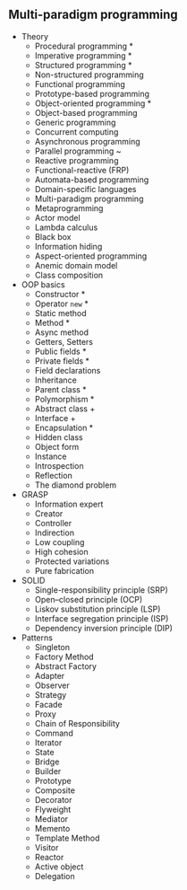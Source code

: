 ## Multi-paradigm programming

- Theory
  - Procedural programming *
  - Imperative programming *
  - Structured programming *
  - Non-structured programming
  - Functional programming
  - Prototype-based programming
  - Object-oriented programming *
  - Object-based programming
  - Generic programming
  - Concurrent computing
  - Asynchronous programming
  - Parallel programming ~
  - Reactive programming
  - Functional-reactive (FRP)
  - Automata-based programming
  - Domain-specific languages
  - Multi-paradigm programming
  - Metaprogramming
  - Actor model
  - Lambda calculus
  - Black box
  - Information hiding
  - Aspect-oriented programming
  - Anemic domain model
  - Class composition
- OOP basics
  - Constructor *
  - Operator `new` *
  - Static method
  - Method *
  - Async method
  - Getters, Setters
  - Public fields *
  - Private fields *
  - Field declarations
  - Inheritance
  - Parent class *
  - Polymorphism *
  - Abstract class +
  - Interface +
  - Encapsulation *
  - Hidden class
  - Object form
  - Instance
  - Introspection
  - Reflection
  - The diamond problem
- GRASP
  - Information expert
  - Creator
  - Controller
  - Indirection
  - Low coupling
  - High cohesion
  - Protected variations
  - Pure fabrication
- SOLID
  - Single-responsibility principle (SRP)
  - Open–closed principle (OCP)
  - Liskov substitution principle (LSP)
  - Interface segregation principle (ISP)
  - Dependency inversion principle (DIP)
- Patterns
  - Singleton
  - Factory Method
  - Abstract Factory
  - Adapter
  - Observer
  - Strategy
  - Facade
  - Proxy
  - Chain of Responsibility
  - Command
  - Iterator
  - State
  - Bridge
  - Builder
  - Prototype
  - Composite
  - Decorator
  - Flyweight
  - Mediator
  - Memento
  - Template Method
  - Visitor
  - Reactor
  - Active object
  - Delegation

